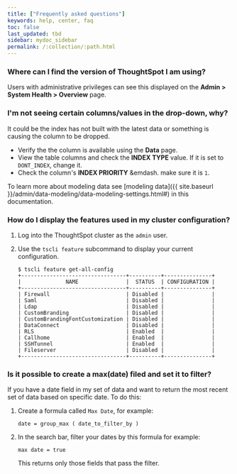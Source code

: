 ```yaml
---
title: ["Frequently asked questions"]
keywords: help, center, faq
toc: false
last_updated: tbd
sidebar: mydoc_sidebar
permalink: /:collection/:path.html
---
```


### Where can I find the version of ThoughtSpot I am using?

Users with administrative privileges can see this displayed on the **Admin >
System Health > Overview** page.

### I'm not seeing certain columns/values in the drop-down, why?

It could be the index has not built with the latest data or something
is causing the column to be dropped.

* Verify the the column is available using the **Data** page.
* View the table columns and check the **INDEX TYPE** value. If it is set to `DONT_INDEX`, change it.
* Check the column's  **INDEX PRIORITY** &emdash. make sure it is `1`.

To learn more about modeling data see [modeling data]({{ site.baseurl }}/admin/data-modeling/data-modeling-settings.html#) in this documentation.

### How do I display the features used in my cluster configuration?

1. Log into the ThoughtSpot cluster as the `admin` user.
2. Use the `tscli feature` subcommand to display your current configuration.

    ```
    $ tscli feature get-all-config
    +---------------------------------+----------+---------------+
    |              NAME               |  STATUS  | CONFIGURATION |
    +---------------------------------+----------+---------------+
    | Firewall                        | Disabled |               |
    | Saml                            | Disabled |               |
    | Ldap                            | Disabled |               |
    | CustomBranding                  | Disabled |               |
    | CustomBrandingFontCustomization | Disabled |               |
    | DataConnect                     | Disabled |               |
    | RLS                             | Enabled  |               |
    | Callhome                        | Enabled  |               |
    | SSHTunnel                       | Enabled  |               |
    | Fileserver                      | Disabled |               |
    +---------------------------------+----------+---------------+
    ```

### Is it possible to create a max(date) filed and set it to filter?

If you have a date field in my set of data and want to return the most recent set of
data based on specific date. To do this:

1. Create a formula called `Max Date`, for example:

    ```
    date = group_max ( date_to_filter_by )
    ```

2. In the search bar, filter your dates by this formula for example:

    ```
    max date = true
    ```

    This returns only those fields that pass the filter.

